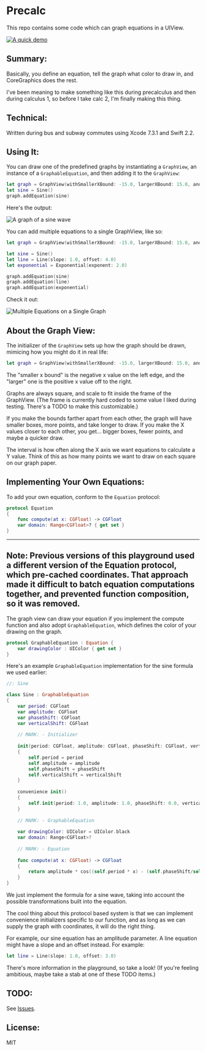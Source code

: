 # Precalc
This repo contains some code which can graph equations in a UIView.

[![A quick demo](./demo.png)](./demo.png)

Summary:
---

Basically, you define an equation, tell the graph what color to draw in, and CoreGraphics does the rest.

I've been meaning to make something like this during precalculus and then during calculus 1, so before I take calc 2, I'm finally making this thing.

Technical:
---

Written during bus and subway commutes using Xcode 7.3.1 and Swift 2.2.

Using It:
---

You can draw one of the predefined graphs by instantiating a `GraphView`, an instance of a `GraphableEquation`, and then adding it to the `GraphView`:

```swift
let graph = GraphView(withSmallerXBound: -15.0, largerXBound: 15.0, andInterval: 0.5)
let sine = Sine()
graph.addEquation(sine)
```

Here's the output:

![A graph of a sine wave](./demosin.png)

You can add multiple equations to a single GraphView, like so:

```swift
let graph = GraphView(withSmallerXBound: -15.0, largerXBound: 15.0, andInterval: 0.5)

let sine = Sine()
let line = Line(slope: 1.0, offset: 4.0)
let exponential = Exponential(exponent: 2.0)

graph.addEquation(sine)
graph.addEquation(line)
graph.addEquation(exponential)
```    
    
Check it out:

![Multiple Equations on a Single Graph](./multiple.png)

About the Graph View:
---

The initializer of the `GraphView` sets up how the graph should be drawn, mimicing how you might do it in real life:

```swift
let graph = GraphView(withSmallerXBound: -15.0, largerXBound: 15.0, andInterval: 0.5)
```

The "smaller x bound" is the negative x value on the left edge, and the "larger" one is the positive x value off to the right.

Graphs are always square, and scale to fit inside the frame of the GraphView. (The frame is currently hard coded to some value I liked during testing. There's a TODO to make this customizable.)

If you make the bounds farther apart from each other, the graph will have smaller boxes, more points, and take longer to draw. If you make the X values closer to each other, you get... bigger boxes, fewer points, and maybe a quicker draw. 

The interval is how often along the X axis we want equations to calculate a Y value. Think of this as how many points we want to draw on each square on our graph paper.

Implementing Your Own Equations:
---

To add your own equation, conform to the `Equation` protocol:

```swift
protocol Equation
{
    func compute(at x: CGFloat) -> CGFloat   
    var domain: Range<CGFloat>? { get set }
}
```

---
Note: Previous versions of this playground used a different version of the Equation protocol, which pre-cached coordinates. That approach made it difficult to batch equation computations together, and prevented function composition, so it was removed.
---
    
The graph view can draw your equation if you implement the compute function and also adopt `GraphableEquation`, which defines the color of your drawing on the graph.

```swift
protocol GraphableEquation : Equation {
    var drawingColor : UIColor { get set }
}
```

Here's an example `GraphableEquation` implementation for the sine formula we used earlier:

```swift
//: Sine

class Sine : GraphableEquation
{
    var period: CGFloat
    var amplitude: CGFloat
    var phaseShift: CGFloat
    var verticalShift: CGFloat
    
    // MARK: - Initializer
    
    init(period: CGFloat, amplitude: CGFloat, phaseShift: CGFloat, verticalShift: CGFloat)
    {
        self.period = period
        self.amplitude = amplitude
        self.phaseShift = phaseShift
        self.verticalShift = verticalShift
    }
    
    convenience init()
    {
        self.init(period: 1.0, amplitude: 1.0, phaseShift: 0.0, verticalShift: 0.0)
    }
    
    // MARK: - GraphableEquation
    
    var drawingColor: UIColor = UIColor.black
    var domain: Range<CGFloat>?
    
    // MARK: - Equation
    
    func compute(at x: CGFloat) -> CGFloat
    {
        return amplitude * cos((self.period * x) - (self.phaseShift/self.period)) + self.verticalShift
    }
}

```

We just implement the formula for a sine wave, taking into account the possible transformations built into the equation.

The cool thing about this protocol based system is that we can implement convenience initializers specific to our function, and as long as we can supply the graph with coordinates, it will do the right thing. 

For example, our sine equation has an amplitude parameter. A line equation might have a slope and an offset instead. For example:

```swift
let line = Line(slope: 1.0, offset: 3.0)
```

There's more information in the playground, so take a look! (If you're feeling ambitious, maybe take a stab at one of these TODO items.)

TODO:
---

See [Issues](https://github.com/MosheBerman/Precalc/issues).

License:
---
MIT
